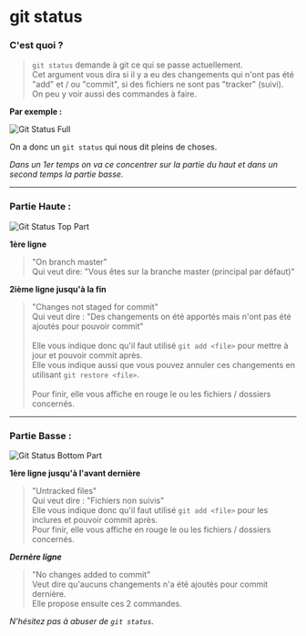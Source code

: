 # git status

### C'est quoi ?

> `git status` demande à git ce qui se passe actuellement.<br>Cet argument vous dira si il y a eu des changements qui n'ont pas été "add" et / ou "commit", si des fichiers ne sont pas "tracker" (suivi). On peu y voir aussi des commandes à faire.

**Par exemple :**

![Git Status Full](https://i.imgur.com/r50tqBn.png)

On a donc un `git status` qui nous dit pleins de choses.

_Dans un 1er temps on va ce concentrer sur la partie du haut et dans un second temps la partie basse._

<hr>

### **Partie Haute :**

![Git Status Top Part](https://i.imgur.com/H5hGEvH.png)

**1ère ligne**<br>

> "On branch master"<br>
> Qui veut dire: "Vous êtes sur la branche master (principal par défaut)"

**2ième ligne jusqu'à la fin**<br>

> "Changes not staged for commit"<br>
> Qui veut dire : "Des changements on été apportés mais n'ont pas été ajoutés pour pouvoir commit"<br><br>
> Elle vous indique donc qu'il faut utilisé `git add <file>` pour mettre à jour et pouvoir commit après.<br>
> Elle vous indique aussi que vous pouvez annuler ces changements en utilisant `git restore <file>`.<br><br>
> Pour finir, elle vous affiche en rouge le ou les fichiers / dossiers concernés.

<hr>

### **Partie Basse :**

![Git Status Bottom Part](https://i.imgur.com/dfx6rL1.png)

**1ère ligne jusqu'à l'avant dernière**

> "Untracked files"<br>
> Qui veut dire : "Fichiers non suivis"<br>
> Elle vous indique donc qu'il faut utilisé `git add <file>` pour les inclures et pouvoir commit après.<br>
> Pour finir, elle vous affiche en rouge le ou les fichiers / dossiers concernés.

**_Dernère ligne_**

> "No changes added to commit"<br>
> Veut dire qu'aucuns changements n'a été ajoutés pour commit dernière.<br>
> Elle propose ensuite ces 2 commandes.

_N'hésitez pas à abuser de `git status`._
